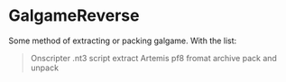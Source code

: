 # GalgameReverse
Some method of extracting or packing galgame. 
With the list: 
> Onscripter .nt3 script extract
> Artemis pf8 fromat archive pack and unpack
